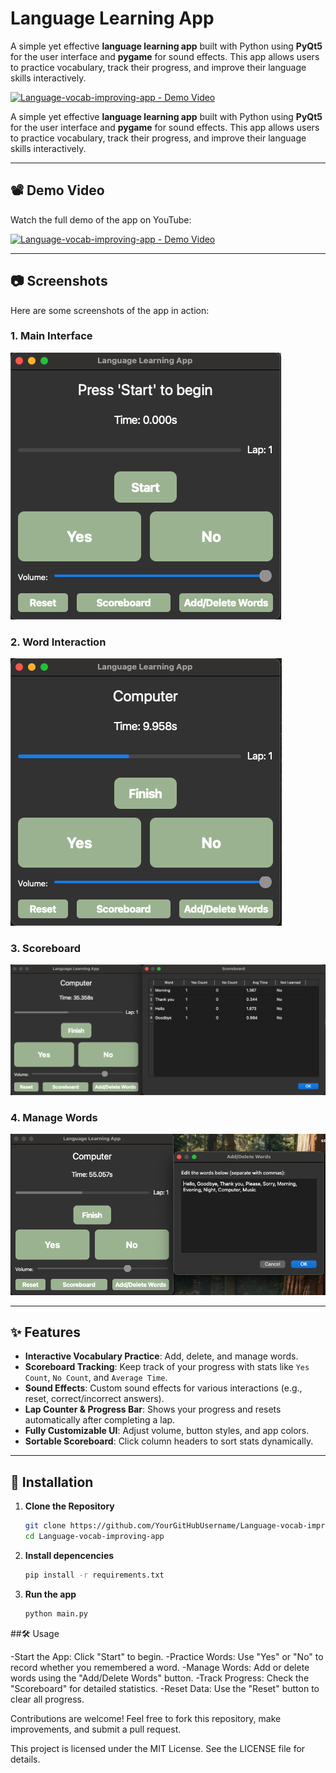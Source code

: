 # Language Learning App

A simple yet effective **language learning app** built with Python using **PyQt5** for the user interface and **pygame** for sound effects. This app allows users to practice vocabulary, track their progress, and improve their language skills interactively.


[![Language-vocab-improving-app - Demo Video](https://img.youtube.com/vi/YOUR_VIDEO_ID/0.jpg)](https://www.youtube.com/watch?v=yDH6p7qp3AA)

A simple yet effective **language learning app** built with Python using **PyQt5** for the user interface and **pygame** for sound effects. This app allows users to practice vocabulary, track their progress, and improve their language skills interactively.

---

## 📽️ Demo Video

Watch the full demo of the app on YouTube:

[![Language-vocab-improving-app - Demo Video](https://img.youtube.com/vi/YOUR_VIDEO_ID/0.jpg)](https://www.youtube.com/watch?v=yDH6p7qp3AA)

---

## 📷 Screenshots

Here are some screenshots of the app in action:

### 1. Main Interface
![Main Interface](screenshots/starting_screen.png)

### 2. Word Interaction
![Word Interaction](screenshots/word_display.png)

### 3. Scoreboard
![Scoreboard](screenshots/scoreboard.png)

### 4. Manage Words
![Manage Words](screenshots/add-delete_words.png)

---

## ✨ Features

- **Interactive Vocabulary Practice**: Add, delete, and manage words.
- **Scoreboard Tracking**: Keep track of your progress with stats like `Yes Count`, `No Count`, and `Average Time`.
- **Sound Effects**: Custom sound effects for various interactions (e.g., reset, correct/incorrect answers).
- **Lap Counter & Progress Bar**: Shows your progress and resets automatically after completing a lap.
- **Fully Customizable UI**: Adjust volume, button styles, and app colors.
- **Sortable Scoreboard**: Click column headers to sort stats dynamically.

---

## 🚀 Installation

1. **Clone the Repository**
   ```bash
   git clone https://github.com/YourGitHubUsername/Language-vocab-improving-app.git
   cd Language-vocab-improving-app


2. **Install depencencies**
   ```bash
   pip install -r requirements.txt

3. **Run the app**
   ```bash
   python main.py


##🛠️ Usage

-Start the App: Click "Start" to begin.
-Practice Words: Use "Yes" or "No" to record whether you remembered a word.
-Manage Words: Add or delete words using the "Add/Delete Words" button.
-Track Progress: Check the "Scoreboard" for detailed statistics.
-Reset Data: Use the "Reset" button to clear all progress.


Contributions are welcome! Feel free to fork this repository, make improvements, and submit a pull request.

This project is licensed under the MIT License. See the LICENSE file for details.


